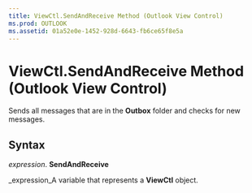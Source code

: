 ```yaml
---
title: ViewCtl.SendAndReceive Method (Outlook View Control)
ms.prod: OUTLOOK
ms.assetid: 01a52e0e-1452-928d-6643-fb6ce65f8e5a
---
```



# ViewCtl.SendAndReceive Method (Outlook View Control)

Sends all messages that are in the  **Outbox** folder and checks for new messages.


## Syntax

 _expression_. **SendAndReceive**

 _expression_A variable that represents a  **ViewCtl** object.


